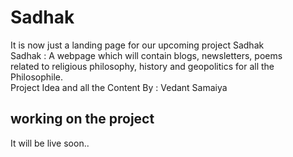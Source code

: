 # Sadhak
It is  now just a landing page for our upcoming project Sadhak <br>
Sadhak : A webpage which will contain  blogs, newsletters, poems <br> related to religious philosophy, history and geopolitics for all the Philosophile.<br>
Project Idea and all the  Content By : Vedant Samaiya 
## working on the project
It will be live soon..
